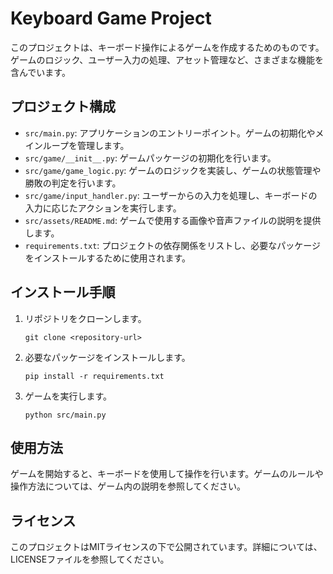 # Keyboard Game Project

このプロジェクトは、キーボード操作によるゲームを作成するためのものです。ゲームのロジック、ユーザー入力の処理、アセット管理など、さまざまな機能を含んでいます。

## プロジェクト構成

- `src/main.py`: アプリケーションのエントリーポイント。ゲームの初期化やメインループを管理します。
- `src/game/__init__.py`: ゲームパッケージの初期化を行います。
- `src/game/game_logic.py`: ゲームのロジックを実装し、ゲームの状態管理や勝敗の判定を行います。
- `src/game/input_handler.py`: ユーザーからの入力を処理し、キーボードの入力に応じたアクションを実行します。
- `src/assets/README.md`: ゲームで使用する画像や音声ファイルの説明を提供します。
- `requirements.txt`: プロジェクトの依存関係をリストし、必要なパッケージをインストールするために使用されます。

## インストール手順

1. リポジトリをクローンします。
   ```
   git clone <repository-url>
   ```
2. 必要なパッケージをインストールします。
   ```
   pip install -r requirements.txt
   ```
3. ゲームを実行します。
   ```
   python src/main.py
   ```

## 使用方法

ゲームを開始すると、キーボードを使用して操作を行います。ゲームのルールや操作方法については、ゲーム内の説明を参照してください。

## ライセンス

このプロジェクトはMITライセンスの下で公開されています。詳細については、LICENSEファイルを参照してください。